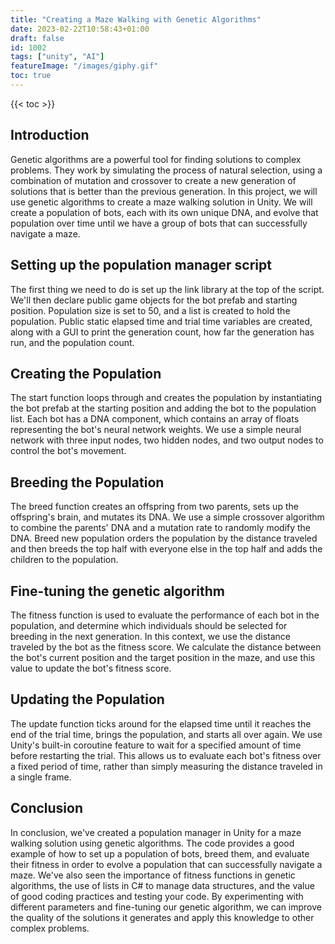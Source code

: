 ```yaml
---
title: "Creating a Maze Walking with Genetic Algorithms"
date: 2023-02-22T10:58:43+01:00
draft: false
id: 1002
tags: ["unity", "AI"]
featureImage: "/images/giphy.gif"
toc: true
---
```


{{< toc >}}

## Introduction

Genetic algorithms are a powerful tool for finding solutions to complex problems. They work by simulating the process of natural selection, using a combination of mutation and crossover to create a new generation of solutions that is better than the previous generation. In this project, we will use genetic algorithms to create a maze walking solution in Unity. We will create a population of bots, each with its own unique DNA, and evolve that population over time until we have a group of bots that can successfully navigate a maze.

## Setting up the population manager script
The first thing we need to do is set up the link library at the top of the script. We'll then declare public game objects for the bot prefab and starting position. Population size is set to 50, and a list is created to hold the population. Public static elapsed time and trial time variables are created, along with a GUI to print the generation count, how far the generation has run, and the population count.

## Creating the Population
The start function loops through and creates the population by instantiating the bot prefab at the starting position and adding the bot to the population list. Each bot has a DNA component, which contains an array of floats representing the bot's neural network weights. We use a simple neural network with three input nodes, two hidden nodes, and two output nodes to control the bot's movement.

## Breeding the Population
The breed function creates an offspring from two parents, sets up the offspring's brain, and mutates its DNA. We use a simple crossover algorithm to combine the parents' DNA and a mutation rate to randomly modify the DNA. Breed new population orders the population by the distance traveled and then breeds the top half with everyone else in the top half and adds the children to the population.

## Fine-tuning the genetic algorithm
The fitness function is used to evaluate the performance of each bot in the population, and determine which individuals should be selected for breeding in the next generation. In this context, we use the distance traveled by the bot as the fitness score. We calculate the distance between the bot's current position and the target position in the maze, and use this value to update the bot's fitness score.

## Updating the Population
The update function ticks around for the elapsed time until it reaches the end of the trial time, brings the population, and starts all over again. We use Unity's built-in coroutine feature to wait for a specified amount of time before restarting the trial. This allows us to evaluate each bot's fitness over a fixed period of time, rather than simply measuring the distance traveled in a single frame.

## Conclusion
In conclusion, we've created a population manager in Unity for a maze walking solution using genetic algorithms. The code provides a good example of how to set up a population of bots, breed them, and evaluate their fitness in order to evolve a population that can successfully navigate a maze. We've also seen the importance of fitness functions in genetic algorithms, the use of lists in C# to manage data structures, and the value of good coding practices and testing your code. By experimenting with different parameters and fine-tuning our genetic algorithm, we can improve the quality of the solutions it generates and apply this knowledge to other complex problems.